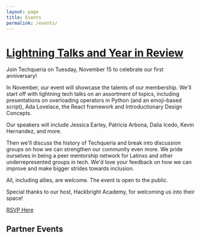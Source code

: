 ```yaml
---
layout: page
title: Events
permalink: /events/
---
```


# [Lightning Talks and Year in Review](https://www.meetup.com/Latinos-in-Tech-Bay-Area/events/235254289/)

Join Techqueria on Tuesday, November 15 to celebrate our first anniversary!  

In November, our event will showcase the talents of our membership. We'll start off with lightning tech talks on an assortment of topics, including presentations on overloading operators in Python (and an emoji-based script), Ada Lovelace, the React framework and Introductionary Design Concepts.

Our speakers will include Jessica Earley, Patricia Arbona, Dalia Icedo, Kevin Hernandez, and more. 

Then we'll discuss the history of Techqueria and break into discussion groups on how we can strengthen our community even more. We pride ourselves in being a peer mentorship network for Latinxs and other underrepresented groups in tech. We'd love your feedback on how we can improve and make bigger strides towards inclusion.

All, including allies, are welcome. The event is open to the public.

Special thanks to our host, Hackbright Academy, for welcoming us into their space!


[RSVP Here](https://www.meetup.com/Latinos-in-Tech-Bay-Area/events/235254289/)


<!--No events planned yet for the future, join our [meetup](http://www.meetup.com/Latin-s-in-Tech-Bay-Area) to receive information when available. -->

## Partner Events

<!--### Startup Weekend Latinx in Tech <small>Oct 21</small>

Startup Weekend returns to Oakland for first ever #LatinxTech Edition Oct
21-23rd! We are looking for developers, designers, biz background latinx
participants. Be part of a 54hr life changing experience to launch your venture
focused on unlocking a trillion $ market opportunity.  If you know of
organizations working with Latinx youth please message us - scholarships
available.

[RSVP Here](http://www.up.co/communities/usa/san-francisco/startup-weekend/9649)
-->

